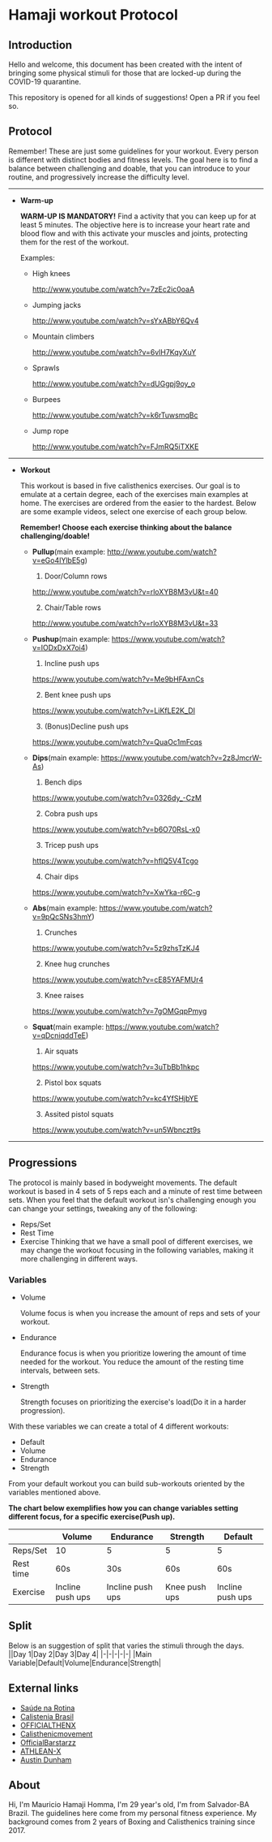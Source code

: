 # Hamaji workout Protocol

## Introduction
Hello and welcome, this  document has been created with the intent of bringing some physical stimuli for those that are locked-up during the COVID-19 quarantine.

This repository is opened for all kinds of suggestions! Open a PR if you feel so. 

## Protocol
Remember! These are just some guidelines for your workout. Every person is different with distinct bodies and fitness levels. The goal here is to find a balance between challenging and doable, that you can introduce to your routine, and progressively increase the difficulty level.

---

* **Warm-up**

  **WARM-UP IS MANDATORY!** Find a activity that you can keep up for at least 5 minutes. The objective here is to increase your heart rate and blood flow and with this activate your muscles and joints, protecting them for the rest of the workout.

  Examples:
  
  * High knees

    http://www.youtube.com/watch?v=7zEc2ic0oaA

  * Jumping jacks
    
    http://www.youtube.com/watch?v=sYxABbY6Qv4

  * Mountain climbers

    http://www.youtube.com/watch?v=6vlH7KqyXuY

  * Sprawls

    http://www.youtube.com/watch?v=dUGgpj9oy_o

  * Burpees

    http://www.youtube.com/watch?v=k6rTuwsmqBc

  * Jump rope

    http://www.youtube.com/watch?v=FJmRQ5iTXKE

---

* **Workout**

  This workout is based in five calisthenics exercises. Our goal is to emulate at a certain degree, each of the exercises main examples at home. The exercises are ordered from the easier to the hardest. Below are some example videos, select one exercise of each group below. 
  
  **Remember! Choose each exercise thinking about the balance challenging/doable!**

  * **Pullup**(main example: http://www.youtube.com/watch?v=eGo4IYlbE5g)

    1. Door/Column rows

      http://www.youtube.com/watch?v=rloXYB8M3vU&t=40

    2. Chair/Table rows

      http://www.youtube.com/watch?v=rloXYB8M3vU&t=33

  * **Pushup**(main example: https://www.youtube.com/watch?v=IODxDxX7oi4)

    1. Incline push ups

      https://www.youtube.com/watch?v=Me9bHFAxnCs      

    2. Bent knee push ups

      https://www.youtube.com/watch?v=LiKfLE2K_DI

    3. (Bonus)Decline push ups

      https://www.youtube.com/watch?v=QuaOc1mFcqs

  * **Dips**(main example: https://www.youtube.com/watch?v=2z8JmcrW-As)

    1. Bench dips

      https://www.youtube.com/watch?v=0326dy_-CzM

    2. Cobra push ups

      https://www.youtube.com/watch?v=b6O70RsL-x0

    3. Tricep push ups

      https://www.youtube.com/watch?v=hfIQ5V4Tcgo

    4. Chair dips

      https://www.youtube.com/watch?v=XwYka-r6C-g

  * **Abs**(main example: https://www.youtube.com/watch?v=9pQcSNs3hmY)

    1. Crunches

      https://www.youtube.com/watch?v=5z9zhsTzKJ4

    2. Knee hug crunches

      https://www.youtube.com/watch?v=cE85YAFMUr4

    3. Knee raises

      https://www.youtube.com/watch?v=7gOMGqpPmyg

  * **Squat**(main example: https://www.youtube.com/watch?v=qDcniqddTeE)

    1. Air squats

      https://www.youtube.com/watch?v=3uTbBb1hkpc

    2. Pistol box squats

      https://www.youtube.com/watch?v=kc4YfSHjbYE

    3. Assited pistol squats

      https://www.youtube.com/watch?v=un5Wbnczt9s

---

## Progressions

The protocol is mainly based in bodyweight movements. The default workout is based in 4 sets of 5 reps each and a minute of rest time between sets. When you feel that the default workout isn's challenging enough you can change your settings, tweaking any of the following:
- Reps/Set
- Rest Time
- Exercise
Thinking that we have a small pool of different exercises, we may change the workout focusing in the following variables, making it more challenging in different ways.

### Variables

  * Volume

    Volume focus is when you increase the amount of reps and sets of your workout.

  * Endurance

    Endurance focus is when you prioritize lowering the amount of time needed for the workout. You reduce the amount of the resting time intervals, between sets.

  * Strength
    
    Strength focuses on prioritizing the exercise's load(Do it in a harder progression).

With these variables we can create a total of 4 different workouts:
  - Default
  - Volume
  - Endurance
  - Strength

From your default workout you can build sub-workouts oriented by the variables mentioned above.

**The chart below exemplifies how you can change variables setting different focus, for a specific exercise(Push up).**

||Volume|Endurance|Strength|Default|
|-|-|-|-|-|
|Reps/Set|10|5|5|5|
|Rest time|60s|30s|60s|60s|
|Exercise|Incline push ups|Incline push ups|Knee push ups|Incline push ups|

## Split
Below is an suggestion of split that varies the stimuli through the days.
||Day 1|Day 2|Day 3|Day 4|
|-|-|-|-|-|
|Main Variable|Default|Volume|Endurance|Strength|

## External links

* [Saúde na Rotina](https://www.youtube.com/user/SaudenaRotina)
* [Calistenia Brasil](https://www.youtube.com/user/calisteniabrasil)
* [OFFICIALTHENX](https://www.youtube.com/user/TheMiamiTrainer)
* [Calisthenicmovement](https://www.youtube.com/user/Calisthenicmovement)
* [OfficialBarstarzz](https://www.youtube.com/user/OfficialBarstarzz)
* [ATHLEAN-X](https://www.youtube.com/user/JDCav24)
* [Austin Dunham](https://www.youtube.com/channel/UCRG_IQW6Yw5JmtTlKz8PBcg)

## About
Hi, I'm Mauricio Hamaji Homma, I'm 29 year's old, I'm from Salvador-BA Brazil. The guidelines here come from my personal fitness experience. My background comes from 2 years of Boxing and Calisthenics training since 2017.